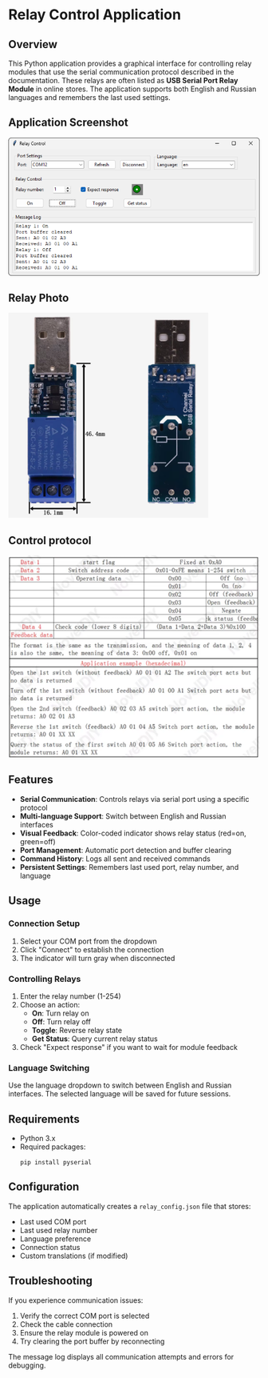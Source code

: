 # Relay Control Application

## Overview

This Python application provides a graphical interface for controlling relay modules that use the serial communication protocol described in the documentation. These relays are often listed as **USB Serial Port Relay Module** in online stores. The application supports both English and Russian languages and remembers the last used settings.

## Application Screenshot
![Application Screenshot](img/app_screenshot.png "Python Relay Control Application - Serial Port Management")
## Relay Photo
![Relay Photo](img/relay.png "CH340 USB serial relay")
## Control protocol
![Control protocol](img/protocol.png "USB serial relay")

## Features

- **Serial Communication**: Controls relays via serial port using a specific protocol
- **Multi-language Support**: Switch between English and Russian interfaces
- **Visual Feedback**: Color-coded indicator shows relay status (red=on, green=off)
- **Port Management**: Automatic port detection and buffer clearing
- **Command History**: Logs all sent and received commands
- **Persistent Settings**: Remembers last used port, relay number, and language

## Usage

### Connection Setup
1. Select your COM port from the dropdown
2. Click "Connect" to establish the connection
3. The indicator will turn gray when disconnected



### Controlling Relays
1. Enter the relay number (1-254)
2. Choose an action:
   - **On**: Turn relay on
   - **Off**: Turn relay off
   - **Toggle**: Reverse relay state
   - **Get Status**: Query current relay status
3. Check "Expect response" if you want to wait for module feedback



### Language Switching
Use the language dropdown to switch between English and Russian interfaces. The selected language will be saved for future sessions.

## Requirements

- Python 3.x
- Required packages:
  ```
  pip install pyserial
  ```

## Configuration

The application automatically creates a `relay_config.json` file that stores:
- Last used COM port
- Last used relay number
- Language preference
- Connection status
- Custom translations (if modified)

## Troubleshooting

If you experience communication issues:
1. Verify the correct COM port is selected
2. Check the cable connection
3. Ensure the relay module is powered on
4. Try clearing the port buffer by reconnecting

The message log displays all communication attempts and errors for debugging.
